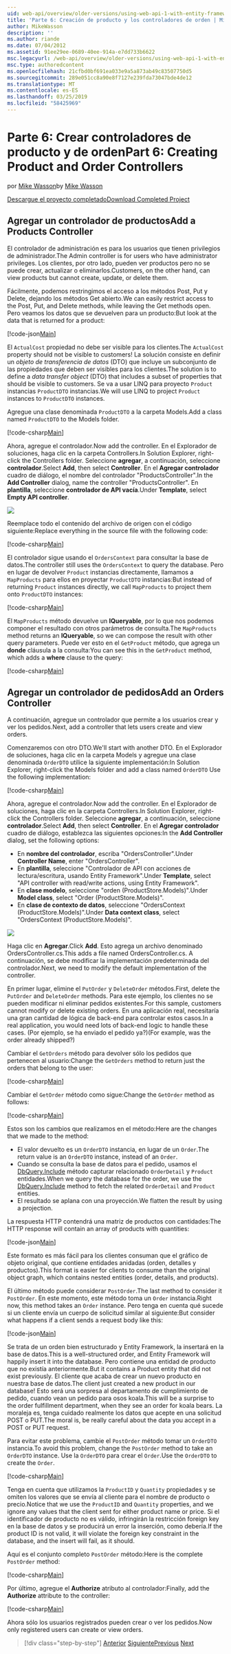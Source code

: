 ```yaml
---
uid: web-api/overview/older-versions/using-web-api-1-with-entity-framework-5/using-web-api-with-entity-framework-part-6
title: 'Parte 6: Creación de producto y los controladores de orden | Microsoft Docs'
author: MikeWasson
description: ''
ms.author: riande
ms.date: 07/04/2012
ms.assetid: 91ee29ee-0689-40ee-914a-e7dd733b6622
msc.legacyurl: /web-api/overview/older-versions/using-web-api-1-with-entity-framework-5/using-web-api-with-entity-framework-part-6
msc.type: authoredcontent
ms.openlocfilehash: 21cfbd0bf691ea033e9a5a873ab49c83507750d5
ms.sourcegitcommit: 289e051cc8a90e8f7127e239fda73047bde4de12
ms.translationtype: MT
ms.contentlocale: es-ES
ms.lasthandoff: 03/25/2019
ms.locfileid: "58425969"
---
```

<a name="part-6-creating-product-and-order-controllers"></a><span data-ttu-id="dbbaf-102">Parte 6: Crear controladores de producto y de orden</span><span class="sxs-lookup"><span data-stu-id="dbbaf-102">Part 6: Creating Product and Order Controllers</span></span>
====================
<span data-ttu-id="dbbaf-103">por [Mike Wasson](https://github.com/MikeWasson)</span><span class="sxs-lookup"><span data-stu-id="dbbaf-103">by [Mike Wasson](https://github.com/MikeWasson)</span></span>

[<span data-ttu-id="dbbaf-104">Descargue el proyecto completado</span><span class="sxs-lookup"><span data-stu-id="dbbaf-104">Download Completed Project</span></span>](http://code.msdn.microsoft.com/ASP-NET-Web-API-with-afa30545)

## <a name="add-a-products-controller"></a><span data-ttu-id="dbbaf-105">Agregar un controlador de productos</span><span class="sxs-lookup"><span data-stu-id="dbbaf-105">Add a Products Controller</span></span>

<span data-ttu-id="dbbaf-106">El controlador de administración es para los usuarios que tienen privilegios de administrador.</span><span class="sxs-lookup"><span data-stu-id="dbbaf-106">The Admin controller is for users who have administrator privileges.</span></span> <span data-ttu-id="dbbaf-107">Los clientes, por otro lado, pueden ver productos pero no se puede crear, actualizar o eliminarlos.</span><span class="sxs-lookup"><span data-stu-id="dbbaf-107">Customers, on the other hand, can view products but cannot create, update, or delete them.</span></span>

<span data-ttu-id="dbbaf-108">Fácilmente, podemos restringimos el acceso a los métodos Post, Put y Delete, dejando los métodos Get abierto.</span><span class="sxs-lookup"><span data-stu-id="dbbaf-108">We can easily restrict access to the Post, Put, and Delete methods, while leaving the Get methods open.</span></span> <span data-ttu-id="dbbaf-109">Pero veamos los datos que se devuelven para un producto:</span><span class="sxs-lookup"><span data-stu-id="dbbaf-109">But look at the data that is returned for a product:</span></span>

[!code-json[Main](using-web-api-with-entity-framework-part-6/samples/sample1.json?highlight=1)]

<span data-ttu-id="dbbaf-110">El `ActualCost` propiedad no debe ser visible para los clientes.</span><span class="sxs-lookup"><span data-stu-id="dbbaf-110">The `ActualCost` property should not be visible to customers!</span></span> <span data-ttu-id="dbbaf-111">La solución consiste en definir un *objeto de transferencia de datos* (DTO) que incluye un subconjunto de las propiedades que deben ser visibles para los clientes.</span><span class="sxs-lookup"><span data-stu-id="dbbaf-111">The solution is to define a *data transfer object* (DTO) that includes a subset of properties that should be visible to customers.</span></span> <span data-ttu-id="dbbaf-112">Se va a usar LINQ para proyecto `Product` instancias `ProductDTO` instancias.</span><span class="sxs-lookup"><span data-stu-id="dbbaf-112">We will use LINQ to project `Product` instances to `ProductDTO` instances.</span></span>

<span data-ttu-id="dbbaf-113">Agregue una clase denominada `ProductDTO` a la carpeta Models.</span><span class="sxs-lookup"><span data-stu-id="dbbaf-113">Add a class named `ProductDTO` to the Models folder.</span></span>

[!code-csharp[Main](using-web-api-with-entity-framework-part-6/samples/sample2.cs)]

<span data-ttu-id="dbbaf-114">Ahora, agregue el controlador.</span><span class="sxs-lookup"><span data-stu-id="dbbaf-114">Now add the controller.</span></span> <span data-ttu-id="dbbaf-115">En el Explorador de soluciones, haga clic en la carpeta Controllers.</span><span class="sxs-lookup"><span data-stu-id="dbbaf-115">In Solution Explorer, right-click the Controllers folder.</span></span> <span data-ttu-id="dbbaf-116">Seleccione **agregar**, a continuación, seleccione **controlador**.</span><span class="sxs-lookup"><span data-stu-id="dbbaf-116">Select **Add**, then select **Controller**.</span></span> <span data-ttu-id="dbbaf-117">En el **Agregar controlador** cuadro de diálogo, el nombre del controlador &quot;ProductsController&quot;.</span><span class="sxs-lookup"><span data-stu-id="dbbaf-117">In the **Add Controller** dialog, name the controller &quot;ProductsController&quot;.</span></span> <span data-ttu-id="dbbaf-118">En **plantilla**, seleccione **controlador de API vacía**.</span><span class="sxs-lookup"><span data-stu-id="dbbaf-118">Under **Template**, select **Empty API controller**.</span></span>

![](using-web-api-with-entity-framework-part-6/_static/image1.png)

<span data-ttu-id="dbbaf-119">Reemplace todo el contenido del archivo de origen con el código siguiente:</span><span class="sxs-lookup"><span data-stu-id="dbbaf-119">Replace everything in the source file with the following code:</span></span>

[!code-csharp[Main](using-web-api-with-entity-framework-part-6/samples/sample3.cs)]

<span data-ttu-id="dbbaf-120">El controlador sigue usando el `OrdersContext` para consultar la base de datos.</span><span class="sxs-lookup"><span data-stu-id="dbbaf-120">The controller still uses the `OrdersContext` to query the database.</span></span> <span data-ttu-id="dbbaf-121">Pero en lugar de devolver `Product` instancias directamente, llamamos a `MapProducts` para ellos en proyectar `ProductDTO` instancias:</span><span class="sxs-lookup"><span data-stu-id="dbbaf-121">But instead of returning `Product` instances directly, we call `MapProducts` to project them onto `ProductDTO` instances:</span></span>

[!code-csharp[Main](using-web-api-with-entity-framework-part-6/samples/sample4.cs?highlight=1)]

<span data-ttu-id="dbbaf-122">El `MapProducts` método devuelve un **IQueryable**, por lo que nos podemos componer el resultado con otros parámetros de consulta.</span><span class="sxs-lookup"><span data-stu-id="dbbaf-122">The `MapProducts` method returns an **IQueryable**, so we can compose the result with other query parameters.</span></span> <span data-ttu-id="dbbaf-123">Puede ver esto en el `GetProduct` método, que agrega un **donde** cláusula a la consulta:</span><span class="sxs-lookup"><span data-stu-id="dbbaf-123">You can see this in the `GetProduct` method, which adds a **where** clause to the query:</span></span>

[!code-csharp[Main](using-web-api-with-entity-framework-part-6/samples/sample5.cs?highlight=2)]

## <a name="add-an-orders-controller"></a><span data-ttu-id="dbbaf-124">Agregar un controlador de pedidos</span><span class="sxs-lookup"><span data-stu-id="dbbaf-124">Add an Orders Controller</span></span>

<span data-ttu-id="dbbaf-125">A continuación, agregue un controlador que permite a los usuarios crear y ver los pedidos.</span><span class="sxs-lookup"><span data-stu-id="dbbaf-125">Next, add a controller that lets users create and view orders.</span></span>

<span data-ttu-id="dbbaf-126">Comenzaremos con otro DTO.</span><span class="sxs-lookup"><span data-stu-id="dbbaf-126">We'll start with another DTO.</span></span> <span data-ttu-id="dbbaf-127">En el Explorador de soluciones, haga clic en la carpeta Models y agregue una clase denominada `OrderDTO` utilice la siguiente implementación:</span><span class="sxs-lookup"><span data-stu-id="dbbaf-127">In Solution Explorer, right-click the Models folder and add a class named `OrderDTO` Use the following implementation:</span></span>

[!code-csharp[Main](using-web-api-with-entity-framework-part-6/samples/sample6.cs)]

<span data-ttu-id="dbbaf-128">Ahora, agregue el controlador.</span><span class="sxs-lookup"><span data-stu-id="dbbaf-128">Now add the controller.</span></span> <span data-ttu-id="dbbaf-129">En el Explorador de soluciones, haga clic en la carpeta Controllers.</span><span class="sxs-lookup"><span data-stu-id="dbbaf-129">In Solution Explorer, right-click the Controllers folder.</span></span> <span data-ttu-id="dbbaf-130">Seleccione **agregar**, a continuación, seleccione **controlador**.</span><span class="sxs-lookup"><span data-stu-id="dbbaf-130">Select **Add**, then select **Controller**.</span></span> <span data-ttu-id="dbbaf-131">En el **Agregar controlador** cuadro de diálogo, establezca las siguientes opciones:</span><span class="sxs-lookup"><span data-stu-id="dbbaf-131">In the **Add Controller** dialog, set the following options:</span></span>

- <span data-ttu-id="dbbaf-132">En **nombre del controlador**, escriba "OrdersController".</span><span class="sxs-lookup"><span data-stu-id="dbbaf-132">Under **Controller Name**, enter "OrdersController".</span></span>
- <span data-ttu-id="dbbaf-133">En **plantilla**, seleccione "Controlador de API con acciones de lectura/escritura, usando Entity Framework".</span><span class="sxs-lookup"><span data-stu-id="dbbaf-133">Under **Template**, select "API controller with read/write actions, using Entity Framework".</span></span>
- <span data-ttu-id="dbbaf-134">En **clase modelo**, seleccione &quot;orden (ProductStore.Models)&quot;.</span><span class="sxs-lookup"><span data-stu-id="dbbaf-134">Under **Model class**, select &quot;Order (ProductStore.Models)&quot;.</span></span>
- <span data-ttu-id="dbbaf-135">En **clase de contexto de datos**, seleccione &quot;OrdersContext (ProductStore.Models)&quot;.</span><span class="sxs-lookup"><span data-stu-id="dbbaf-135">Under **Data context class**, select &quot;OrdersContext (ProductStore.Models)&quot;.</span></span>

![](using-web-api-with-entity-framework-part-6/_static/image2.png)

<span data-ttu-id="dbbaf-136">Haga clic en **Agregar**.</span><span class="sxs-lookup"><span data-stu-id="dbbaf-136">Click **Add**.</span></span> <span data-ttu-id="dbbaf-137">Esto agrega un archivo denominado OrdersController.cs.</span><span class="sxs-lookup"><span data-stu-id="dbbaf-137">This adds a file named OrdersController.cs.</span></span> <span data-ttu-id="dbbaf-138">A continuación, se debe modificar la implementación predeterminada del controlador.</span><span class="sxs-lookup"><span data-stu-id="dbbaf-138">Next, we need to modify the default implementation of the controller.</span></span>

<span data-ttu-id="dbbaf-139">En primer lugar, elimine el `PutOrder` y `DeleteOrder` métodos.</span><span class="sxs-lookup"><span data-stu-id="dbbaf-139">First, delete the `PutOrder` and `DeleteOrder` methods.</span></span> <span data-ttu-id="dbbaf-140">Para este ejemplo, los clientes no se pueden modificar ni eliminar pedidos existentes.</span><span class="sxs-lookup"><span data-stu-id="dbbaf-140">For this sample, customers cannot modify or delete existing orders.</span></span> <span data-ttu-id="dbbaf-141">En una aplicación real, necesitaría una gran cantidad de lógica de back-end para controlar estos casos.</span><span class="sxs-lookup"><span data-stu-id="dbbaf-141">In a real application, you would need lots of back-end logic to handle these cases.</span></span> <span data-ttu-id="dbbaf-142">(Por ejemplo, se ha enviado el pedido ya?)</span><span class="sxs-lookup"><span data-stu-id="dbbaf-142">(For example, was the order already shipped?)</span></span>

<span data-ttu-id="dbbaf-143">Cambiar el `GetOrders` método para devolver sólo los pedidos que pertenecen al usuario:</span><span class="sxs-lookup"><span data-stu-id="dbbaf-143">Change the `GetOrders` method to return just the orders that belong to the user:</span></span>

[!code-csharp[Main](using-web-api-with-entity-framework-part-6/samples/sample7.cs)]

<span data-ttu-id="dbbaf-144">Cambiar el `GetOrder` método como sigue:</span><span class="sxs-lookup"><span data-stu-id="dbbaf-144">Change the `GetOrder` method as follows:</span></span>

[!code-csharp[Main](using-web-api-with-entity-framework-part-6/samples/sample8.cs)]

<span data-ttu-id="dbbaf-145">Estos son los cambios que realizamos en el método:</span><span class="sxs-lookup"><span data-stu-id="dbbaf-145">Here are the changes that we made to the method:</span></span>

- <span data-ttu-id="dbbaf-146">El valor devuelto es un `OrderDTO` instancia, en lugar de un `Order`.</span><span class="sxs-lookup"><span data-stu-id="dbbaf-146">The return value is an `OrderDTO` instance, instead of an `Order`.</span></span>
- <span data-ttu-id="dbbaf-147">Cuando se consulta la base de datos para el pedido, usamos el [DbQuery.Include](https://msdn.microsoft.com/library/gg696395) método capturar relacionado `OrderDetail` y `Product` entidades.</span><span class="sxs-lookup"><span data-stu-id="dbbaf-147">When we query the database for the order, we use the [DbQuery.Include](https://msdn.microsoft.com/library/gg696395) method to fetch the related `OrderDetail` and `Product` entities.</span></span>
- <span data-ttu-id="dbbaf-148">El resultado se aplana con una proyección.</span><span class="sxs-lookup"><span data-stu-id="dbbaf-148">We flatten the result by using a projection.</span></span>

<span data-ttu-id="dbbaf-149">La respuesta HTTP contendrá una matriz de productos con cantidades:</span><span class="sxs-lookup"><span data-stu-id="dbbaf-149">The HTTP response will contain an array of products with quantities:</span></span>

[!code-json[Main](using-web-api-with-entity-framework-part-6/samples/sample9.json)]

<span data-ttu-id="dbbaf-150">Este formato es más fácil para los clientes consuman que el gráfico de objeto original, que contiene entidades anidadas (orden, detalles y productos).</span><span class="sxs-lookup"><span data-stu-id="dbbaf-150">This format is easier for clients to consume than the original object graph, which contains nested entities (order, details, and products).</span></span>

<span data-ttu-id="dbbaf-151">El último método puede considerar `PostOrder`.</span><span class="sxs-lookup"><span data-stu-id="dbbaf-151">The last method to consider it `PostOrder`.</span></span> <span data-ttu-id="dbbaf-152">En este momento, este método toma un `Order` instancia.</span><span class="sxs-lookup"><span data-stu-id="dbbaf-152">Right now, this method takes an `Order` instance.</span></span> <span data-ttu-id="dbbaf-153">Pero tenga en cuenta qué sucede si un cliente envía un cuerpo de solicitud similar al siguiente:</span><span class="sxs-lookup"><span data-stu-id="dbbaf-153">But consider what happens if a client sends a request body like this:</span></span>

[!code-json[Main](using-web-api-with-entity-framework-part-6/samples/sample10.json)]

<span data-ttu-id="dbbaf-154">Se trata de un orden bien estructurado y Entity Framework, la insertará en la base de datos.</span><span class="sxs-lookup"><span data-stu-id="dbbaf-154">This is a well-structured order, and Entity Framework will happily insert it into the database.</span></span> <span data-ttu-id="dbbaf-155">Pero contiene una entidad de producto que no existía anteriormente.</span><span class="sxs-lookup"><span data-stu-id="dbbaf-155">But it contains a Product entity that did not exist previously.</span></span> <span data-ttu-id="dbbaf-156">El cliente que acaba de crear un nuevo producto en nuestra base de datos.</span><span class="sxs-lookup"><span data-stu-id="dbbaf-156">The client just created a new product in our database!</span></span> <span data-ttu-id="dbbaf-157">Esto será una sorpresa al departamento de cumplimiento de pedido, cuando vean un pedido para osos koala.</span><span class="sxs-lookup"><span data-stu-id="dbbaf-157">This will be a surprise to the order fulfillment department, when they see an order for koala bears.</span></span> <span data-ttu-id="dbbaf-158">La moraleja es, tenga cuidado realmente los datos que acepte en una solicitud POST o PUT.</span><span class="sxs-lookup"><span data-stu-id="dbbaf-158">The moral is, be really careful about the data you accept in a POST or PUT request.</span></span>

<span data-ttu-id="dbbaf-159">Para evitar este problema, cambie el `PostOrder` método tomar un `OrderDTO` instancia.</span><span class="sxs-lookup"><span data-stu-id="dbbaf-159">To avoid this problem, change the `PostOrder` method to take an `OrderDTO` instance.</span></span> <span data-ttu-id="dbbaf-160">Use la `OrderDTO` para crear el `Order`.</span><span class="sxs-lookup"><span data-stu-id="dbbaf-160">Use the `OrderDTO` to create the `Order`.</span></span>

[!code-csharp[Main](using-web-api-with-entity-framework-part-6/samples/sample11.cs)]

<span data-ttu-id="dbbaf-161">Tenga en cuenta que utilizamos la `ProductID` y `Quantity` propiedades y se omiten los valores que se envía al cliente para el nombre de producto o precio.</span><span class="sxs-lookup"><span data-stu-id="dbbaf-161">Notice that we use the `ProductID` and `Quantity` properties, and we ignore any values that the client sent for either product name or price.</span></span> <span data-ttu-id="dbbaf-162">Si el identificador de producto no es válido, infringirán la restricción foreign key en la base de datos y se producirá un error la inserción, como debería.</span><span class="sxs-lookup"><span data-stu-id="dbbaf-162">If the product ID is not valid, it will violate the foreign key constraint in the database, and the insert will fail, as it should.</span></span>

<span data-ttu-id="dbbaf-163">Aquí es el conjunto completo `PostOrder` método:</span><span class="sxs-lookup"><span data-stu-id="dbbaf-163">Here is the complete `PostOrder` method:</span></span>

[!code-csharp[Main](using-web-api-with-entity-framework-part-6/samples/sample12.cs)]

<span data-ttu-id="dbbaf-164">Por último, agregue el **Authorize** atributo al controlador:</span><span class="sxs-lookup"><span data-stu-id="dbbaf-164">Finally, add the **Authorize** attribute to the controller:</span></span>

[!code-csharp[Main](using-web-api-with-entity-framework-part-6/samples/sample13.cs)]

<span data-ttu-id="dbbaf-165">Ahora sólo los usuarios registrados pueden crear o ver los pedidos.</span><span class="sxs-lookup"><span data-stu-id="dbbaf-165">Now only registered users can create or view orders.</span></span>

> [!div class="step-by-step"]
> <span data-ttu-id="dbbaf-166">[Anterior](using-web-api-with-entity-framework-part-5.md)
> [Siguiente](using-web-api-with-entity-framework-part-7.md)</span><span class="sxs-lookup"><span data-stu-id="dbbaf-166">[Previous](using-web-api-with-entity-framework-part-5.md)
[Next](using-web-api-with-entity-framework-part-7.md)</span></span>
